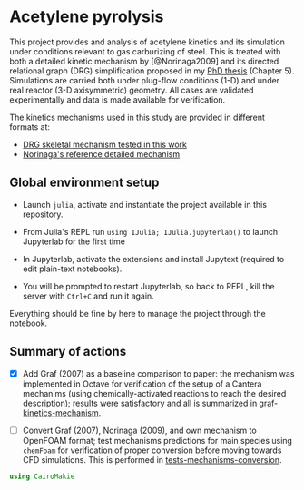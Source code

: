 # Acetylene pyrolysis


This project provides and analysis of acetylene kinetics and its simulation under conditions relevant to gas carburizing of steel. This is treated with both a detailed kinetic mechanism by [@Norinaga2009] and its directed relational graph (DRG) simplification proposed in my [PhD thesis](http://docnum.univ-lorraine.fr/public/DDOC_T_2017_0158_DAL_MAZ_SILVA.pdf) (Chapter 5). Simulations are carried both under plug-flow conditions (1-D) and under real reactor (3-D axisymmetric) geometry. All cases are validated experimentally and data is made available for verification.

The kinetics mechanisms used in this study are provided in different formats at:

- [DRG skeletal mechanism tested in this work](https://github.com/wallytutor/learning-by-teaching/tree/main/references/kinetics/dalmazsi_2017_sk41)
- [Norinaga's reference detailed mechanism](https://github.com/wallytutor/learning-by-teaching/tree/main/references/kinetics/norinaga_2009)


## Global environment setup

- Launch `julia`, activate and instantiate the project available in this repository.

- From Julia's REPL run `using IJulia; IJulia.jupyterlab()` to launch Jupyterlab for the first time

- In Jupyterlab, activate the extensions and install Jupytext (required to edit plain-text notebooks).

- You will be prompted to restart Jupyterlab, so back to REPL, kill the server with `Ctrl+C` and run it again.

Everything should be fine by here to manage the project through the notebook.


## Summary of actions

- [x] Add Graf (2007) as a baseline comparison to paper: the mechanism was implemented in Octave for verification of the setup of a Cantera mechanims (using chemically-activated reactions to reach the desired description); results were satisfactory and all is summarized in [graf-kinetics-mechanism](notebooks/graf-kinetics-mechanism.md).

- [ ] Convert Graf (2007), Norinaga (2009), and own mechanism to OpenFOAM format; test mechanisms predictions for main species using `chemFoam` for verification of proper conversion before moving towards CFD simulations. This is performed in [tests-mechanisms-conversion](notebooks/tests-mechanisms-conversion.md).


```julia
using CairoMakie
```

